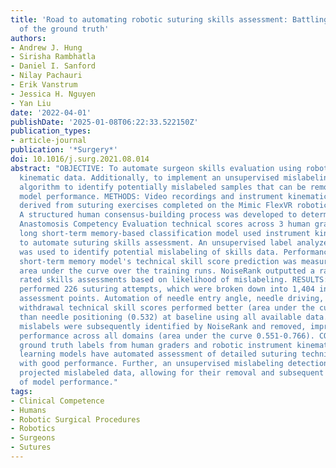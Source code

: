 ```yaml
---
title: 'Road to automating robotic suturing skills assessment: Battling mislabeling
  of the ground truth'
authors:
- Andrew J. Hung
- Sirisha Rambhatla
- Daniel I. Sanford
- Nilay Pachauri
- Erik Vanstrum
- Jessica H. Nguyen
- Yan Liu
date: '2022-04-01'
publishDate: '2025-01-08T06:22:33.522150Z'
publication_types:
- article-journal
publication: '*Surgery*'
doi: 10.1016/j.surg.2021.08.014
abstract: "OBJECTIVE: To automate surgeon skills evaluation using robotic instrument
  kinematic data. Additionally, to implement an unsupervised mislabeling detection
  algorithm to identify potentially mislabeled samples that can be removed to improve
  model performance. METHODS: Video recordings and instrument kinematic data were
  derived from suturing exercises completed on the Mimic FlexVR robotic simulator.
  A structured human consensus-building process was developed to determine Robotic
  Anastomosis Competency Evaluation technical scores across 3 human graders. A 2-layer
  long short-term memory-based classification model used instrument kinematic data
  to automate suturing skills assessment. An unsupervised label analyzer (NoiseRank)
  was used to identify potential mislabeling of skills data. Performance of the long
  short-term memory model's technical skill score prediction was measured by best
  area under the curve over the training runs. NoiseRank outputted a ranked list of
  rated skills assessments based on likelihood of mislabeling. RESULTS: 22 surgeons
  performed 226 suturing attempts, which were broken down into 1,404 individual skill
  assessment points. Automation of needle entry angle, needle driving, and needle
  withdrawal technical skill scores performed better (area under the curve 0.698-0.705)
  than needle positioning (0.532) at baseline using all available data. Potential
  mislabels were subsequently identified by NoiseRank and removed, improving model
  performance across all domains (area under the curve 0.551-0.766). CONCLUSION: Using
  ground truth labels from human graders and robotic instrument kinematic data, machine
  learning models have automated assessment of detailed suturing technical skills
  with good performance. Further, an unsupervised mislabeling detection algorithm
  projected mislabeled data, allowing for their removal and subsequent improvement
  of model performance."
tags:
- Clinical Competence
- Humans
- Robotic Surgical Procedures
- Robotics
- Surgeons
- Sutures
---
```

